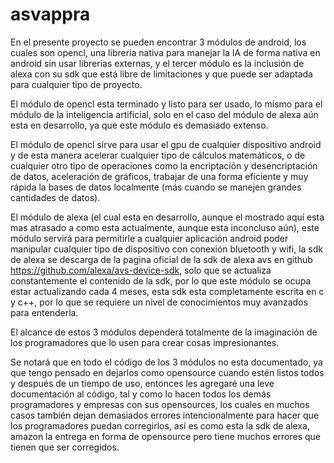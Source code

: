 # asvappra

En el presente proyecto se pueden encontrar 3 módulos de android, los cuales son opencl, una libreria nativa para manejar la IA de forma nativa en
android sin usar librerias externas, y el tercer módulo es la inclusión de alexa con su sdk que está libre de limitaciones y que puede ser adaptada
para cualquier tipo de proyecto.

El módulo de opencl esta terminado y listo para ser usado, lo mismo para el módulo de la inteligencia artificial, solo en el caso del módulo de alexa
aún esta en desarrollo, ya que este módulo es demasiado extenso.

El módulo de opencl sirve para usar el gpu de cualquier dispositivo android y de esta manera acelerar cualquier tipo de cálculos matemáticos, o de
cualquier otro tipo de operaciones como la encriptación y desencriptación de datos, aceleración de gráficos, trabajar de una forma eficiente y muy
rápida la bases de datos localmente (más cuando se manejen grandes cantidades de datos).

El módulo de alexa (el cual esta en desarrollo, aunque el mostrado aquí esta mas atrasado a como esta actualmente, aunque esta inconcluso aún), este
módulo servirá para permitirle a cualquier aplicación android poder manipular cualquier tipo de dispositivo con conexión bluetooth y wifi, la sdk de
alexa se descarga de la pagina oficial de la sdk de alexa avs en github https://github.com/alexa/avs-device-sdk, solo que se actualiza constantemente
el contenido de la sdk, por lo que este módulo se ocupa estar actualizando cada 4 meses, esta sdk esta completamente escrita en c y c++, por lo que se
requiere un nivel de conocimientos muy avanzados para entenderla.

El alcance de estos 3 módulos dependerá totalmente de la imaginación de los programadores que lo usen para crear cosas impresionantes.

Se notará que en todo el código de los 3 módulos no esta documentado, ya que tengo pensado en dejarlos como opensource cuando estén listos todos y
después de un tiempo de uso, entonces les agregaré una leve documentación al código, tal y como lo hacen todos los demás programadores y empresas con
sus opensources, los cuales en muchos casos también dejan demasiados errores intencionalmente para hacer que los programadores puedan corregirlos, así
es como esta la sdk de alexa, amazon la entrega en forma de opensource pero tiene muchos errores que tienen que ser corregidos.
